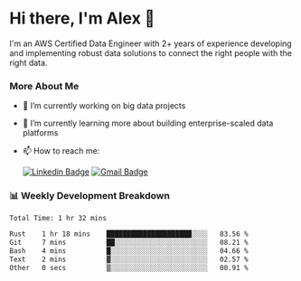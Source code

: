 # Hi there, I'm Alex  👋

I'm an AWS Certified Data Engineer with 2+ years of experience developing and implementing robust data solutions to connect the right people with the right data. 

### More About Me

- 🔭 I’m currently working on big data projects
- 🌱 I’m currently learning more about building enterprise-scaled data platforms
- 📫 How to reach me:

  [![Linkedin Badge](https://img.shields.io/badge/LinkedIn-0077B5?style=for-the-badge&logo=linkedin&logoColor=white)](https://www.linkedin.com/in/itsalexchen) [![Gmail Badge](https://img.shields.io/badge/Gmail-D14836?style=for-the-badge&logo=gmail&logoColor=white)](mailto:itsalexchen@gmail.com)




### 📊 Weekly Development Breakdown
<!--START_SECTION:waka-->

```txt
Total Time: 1 hr 32 mins

Rust    1 hr 18 mins    █████████████████████░░░░   83.56 %
Git     7 mins          ██░░░░░░░░░░░░░░░░░░░░░░░   08.21 %
Bash    4 mins          █░░░░░░░░░░░░░░░░░░░░░░░░   04.66 %
Text    2 mins          ▓░░░░░░░░░░░░░░░░░░░░░░░░   02.57 %
Other   0 secs          ▒░░░░░░░░░░░░░░░░░░░░░░░░   00.91 %
```

<!--END_SECTION:waka-->
